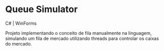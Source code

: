 # Queue Simulator
C# | WinForms

Projeto implementando o conceito de fila manualmente na linguagem, simulando um fila de mercado utilizando threads para controlar os 
caixas do mercado.
